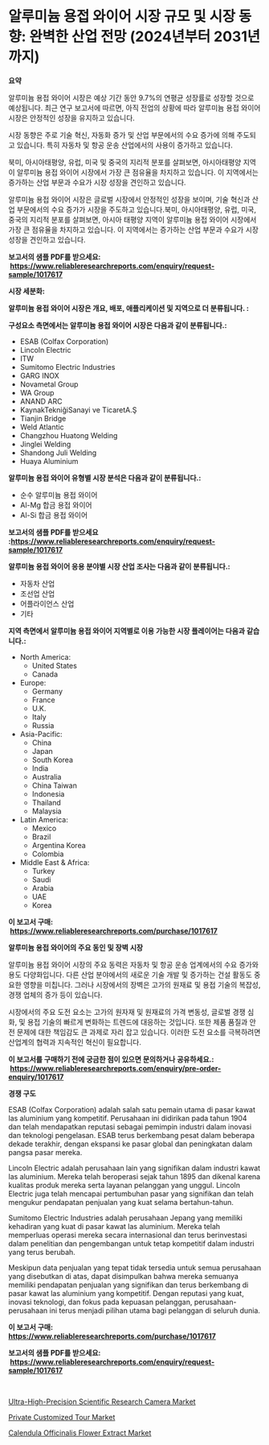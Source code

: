 <p><h1>알루미늄 용접 와이어 시장 규모 및 시장 동향: 완벽한 산업 전망 (2024년부터 2031년까지)</h1></p><p><strong>요약</strong></p>
<p><p>알루미늄 용접 와이어 시장은 예상 기간 동안 9.7%의 연평균 성장률로 성장할 것으로 예상됩니다. 최근 연구 보고서에 따르면, 아직 전업의 상황에 따라 알루미늄 용접 와이어 시장은 안정적인 성장을 유지하고 있습니다.</p><p>시장 동향은 주로 기술 혁신, 자동화 증가 및 산업 부문에서의 수요 증가에 의해 주도되고 있습니다. 특히 자동차 및 항공 운송 산업에서의 사용이 증가하고 있습니다.</p><p>북미, 아시아태평양, 유럽, 미국 및 중국의 지리적 분포를 살펴보면, 아시아태평양 지역이 알루미늄 용접 와이어 시장에서 가장 큰 점유율을 차지하고 있습니다. 이 지역에서는 증가하는 산업 부문과 수요가 시장 성장을 견인하고 있습니다.</p><p>알루미늄 용접 와이어 시장은 글로벌 시장에서 안정적인 성장을 보이며, 기술 혁신과 산업 부문에서의 수요 증가가 시장을 주도하고 있습니다.북미, 아시아태평양, 유럽, 미국, 중국의 지리적 분포를 살펴보면, 아시아 태평양 지역이 알루미늄 용접 와이어 시장에서 가장 큰 점유율을 차지하고 있습니다. 이 지역에서는 증가하는 산업 부문과 수요가 시장 성장을 견인하고 있습니다.</p></p>
<p><strong>보고서의 샘플 PDF를 받으세요: &nbsp;<a href="https://www.reliableresearchreports.com/enquiry/request-sample/1017617">https://www.reliableresearchreports.com/enquiry/request-sample/1017617</a></strong></p>
<p><strong>시장 세분화:</strong></p>
<p><strong> 알루미늄 용접 와이어 시장은 개요, 배포, 애플리케이션 및 지역으로 더 분류됩니다. :</strong></p>
<p><strong>구성요소 측면에서는 알루미늄 용접 와이어 시장은 다음과 같이 분류됩니다.:</strong></p>
<p><ul><li>ESAB (Colfax Corporation)</li><li>Lincoln Electric</li><li>ITW</li><li>Sumitomo Electric Industries</li><li>GARG INOX</li><li>Novametal Group</li><li>WA Group</li><li>ANAND ARC</li><li>KaynakTekniğiSanayi ve TicaretA.Ş</li><li>Tianjin Bridge</li><li>Weld Atlantic</li><li>Changzhou Huatong Welding</li><li>Jinglei Welding</li><li>Shandong Juli Welding</li><li>Huaya Aluminium</li></ul></p>
<p><strong> 알루미늄 용접 와이어 유형별 시장 분석은 다음과 같이 분류됩니다.:</strong></p>
<p><ul><li>순수 알루미늄 용접 와이어</li><li>Al-Mg 합금 용접 와이어</li><li>Al-Si 합금 용접 와이어</li></ul></p>
<p><strong>보고서의 샘플 PDF를 받으세요 :<a href="https://www.reliableresearchreports.com/enquiry/request-sample/1017617">https://www.reliableresearchreports.com/enquiry/request-sample/1017617</a></strong></p>
<p><strong> 알루미늄 용접 와이어 응용 분야별 시장 산업 조사는 다음과 같이 분류됩니다.:</strong></p>
<p><ul><li>자동차 산업</li><li>조선업 산업</li><li>어플라이언스 산업</li><li>기타</li></ul></p>
<p><strong>지역 측면에서 알루미늄 용접 와이어 지역별로 이용 가능한 시장 플레이어는 다음과 같습니다.:</strong></p>
<p><ul>
    <li>
        North America:
        <ul>
            <li>United States</li>
            <li>Canada</li>
        </ul>
    </li>
    <li>
        Europe:
        <ul>
            <li>Germany</li>
            <li>France</li>
            <li>U.K.</li>
            <li>Italy</li>
            <li>Russia</li>
        </ul>
    </li>
    <li>
        Asia-Pacific:
        <ul>
            <li>China</li>
            <li>Japan</li>
            <li>South Korea</li>
            <li>India</li>
            <li>Australia</li>
            <li>China Taiwan</li>
            <li>Indonesia</li>
            <li>Thailand</li>
            <li>Malaysia</li>
        </ul>
    </li>
    <li>
        Latin America:
        <ul>
            <li>Mexico</li>
            <li>Brazil</li>
            <li>Argentina Korea</li>
            <li>Colombia</li>
        </ul>
    </li>
    <li>
        Middle East & Africa:
        <ul>
            <li>Turkey</li>
            <li>Saudi</li>
            <li>Arabia</li>
            <li>UAE</li>
            <li>Korea</li>
        </ul>
    </li>
    </ul></p>
<p><strong>이 보고서 구매: &nbsp;<a href="https://www.reliableresearchreports.com/purchase/1017617">https://www.reliableresearchreports.com/purchase/1017617</a></strong></p>
<p><strong>알루미늄 용접 와이어의 주요 동인 및 장벽 시장</strong></p>
<p><p>알루미늄 용접 와이어 시장의 주요 동력은 자동차 및 항공 운송 업계에서의 수요 증가와 용도 다양화입니다. 다른 산업 분야에서의 새로운 기술 개발 및 증가하는 건설 활동도 중요한 영향을 미칩니다. 그러나 시장에서의 장벽은 고가의 원재료 및 용접 기술의 복잡성, 경쟁 업체의 증가 등이 있습니다.</p><p>시장에서의 주요 도전 요소는 고가의 원자재 및 원재료의 가격 변동성, 글로벌 경쟁 심화, 및 용접 기술의 빠르게 변화하는 트렌드에 대응하는 것입니다. 또한 제품 품질과 안전 문제에 대한 책임감도 큰 과제로 자리 잡고 있습니다. 이러한 도전 요소를 극복하려면 산업계의 협력과 지속적인 혁신이 필요합니다.</p></p>
<p><strong>이 보고서를 구매하기 전에 궁금한 점이 있으면 문의하거나 공유하세요.: &nbsp;<a href="https://www.reliableresearchreports.com/enquiry/pre-order-enquiry/1017617">https://www.reliableresearchreports.com/enquiry/pre-order-enquiry/1017617</a></strong></p>
<p><strong>경쟁 구도</strong></p>
<p><p>ESAB (Colfax Corporation) adalah salah satu pemain utama di pasar kawat las aluminium yang kompetitif. Perusahaan ini didirikan pada tahun 1904 dan telah mendapatkan reputasi sebagai pemimpin industri dalam inovasi dan teknologi pengelasan. ESAB terus berkembang pesat dalam beberapa dekade terakhir, dengan ekspansi ke pasar global dan peningkatan dalam pangsa pasar mereka.</p><p>Lincoln Electric adalah perusahaan lain yang signifikan dalam industri kawat las aluminium. Mereka telah beroperasi sejak tahun 1895 dan dikenal karena kualitas produk mereka serta layanan pelanggan yang unggul. Lincoln Electric juga telah mencapai pertumbuhan pasar yang signifikan dan telah mengukur pendapatan penjualan yang kuat selama bertahun-tahun.</p><p>Sumitomo Electric Industries adalah perusahaan Jepang yang memiliki kehadiran yang kuat di pasar kawat las aluminium. Mereka telah memperluas operasi mereka secara internasional dan terus berinvestasi dalam penelitian dan pengembangan untuk tetap kompetitif dalam industri yang terus berubah.</p><p>Meskipun data penjualan yang tepat tidak tersedia untuk semua perusahaan yang disebutkan di atas, dapat disimpulkan bahwa mereka semuanya memiliki pendapatan penjualan yang signifikan dan terus berkembang di pasar kawat las aluminium yang kompetitif. Dengan reputasi yang kuat, inovasi teknologi, dan fokus pada kepuasan pelanggan, perusahaan-perusahaan ini terus menjadi pilihan utama bagi pelanggan di seluruh dunia.</p></p>
<p><strong>이 보고서 구매: &nbsp; <a href="https://www.reliableresearchreports.com/purchase/1017617">https://www.reliableresearchreports.com/purchase/1017617</a></strong></p>
<p><strong>보고서의 샘플 PDF를 받으세요: &nbsp;<a href="https://www.reliableresearchreports.com/enquiry/request-sample/1017617">https://www.reliableresearchreports.com/enquiry/request-sample/1017617</a></strong><strong></strong></p>
<p>&nbsp;</p>
<p><p><a href="https://view.publitas.com/reportprime-1/ultra-high-precision-scientific-research-camera-market-research-report-the-key-to-successful-business-strategy-forecasted-for-period-from-2023-2030/">Ultra-High-Precision Scientific Research Camera Market</a></p><p><a href="https://view.publitas.com/reportprime-1/insights-into-private-customized-tour-market-size-analysing-market-share-trends-and-growth-from-2023-to-2030/">Private Customized Tour Market</a></p><p><a href="https://github.com/Glendatilghmankmgz0rbhwpy/Market-Research-Report-List-1/blob/main/calendula-officinalis-flower-extract-market.md">Calendula Officinalis Flower Extract Market</a></p></p>